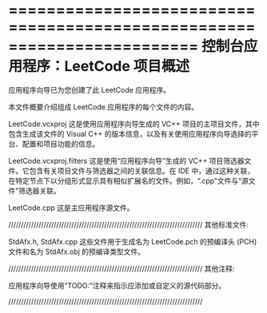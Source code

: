 ========================================================================
    控制台应用程序：LeetCode 项目概述
========================================================================

应用程序向导已为您创建了此 LeetCode 应用程序。

本文件概要介绍组成 LeetCode 应用程序的每个文件的内容。


LeetCode.vcxproj
    这是使用应用程序向导生成的 VC++ 项目的主项目文件，其中包含生成该文件的 Visual C++ 的版本信息，以及有关使用应用程序向导选择的平台、配置和项目功能的信息。

LeetCode.vcxproj.filters
    这是使用“应用程序向导”生成的 VC++ 项目筛选器文件。它包含有关项目文件与筛选器之间的关联信息。在 IDE 中，通过这种关联，在特定节点下以分组形式显示具有相似扩展名的文件。例如，“.cpp”文件与“源文件”筛选器关联。

LeetCode.cpp
    这是主应用程序源文件。

/////////////////////////////////////////////////////////////////////////////
其他标准文件:

StdAfx.h, StdAfx.cpp
    这些文件用于生成名为 LeetCode.pch 的预编译头 (PCH) 文件和名为 StdAfx.obj 的预编译类型文件。

/////////////////////////////////////////////////////////////////////////////
其他注释:

应用程序向导使用“TODO:”注释来指示应添加或自定义的源代码部分。

/////////////////////////////////////////////////////////////////////////////
